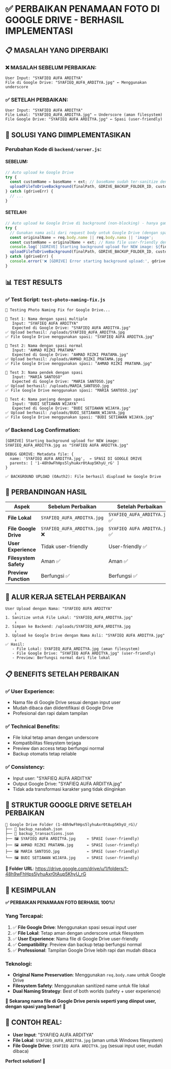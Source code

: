 # ✅ PERBAIKAN PENAMAAN FOTO DI GOOGLE DRIVE - BERHASIL IMPLEMENTASI

## 📋 MASALAH YANG DIPERBAIKI

### ❌ **MASALAH SEBELUM PERBAIKAN:**
```
User Input: "SYAFIEQ AUFA ARDITYA" 
File di Google Drive: "SYAFIEQ_AUFA_ARDITYA.jpg" ← Menggunakan underscore
```

### ✅ **SETELAH PERBAIKAN:**
```
User Input: "SYAFIEQ AUFA ARDITYA"
File Lokal: "SYAFIEQ_AUFA_ARDITYA.jpg" ← Underscore (aman filesystem)
File Google Drive: "SYAFIEQ AUFA ARDITYA.jpg" ← Spasi (user-friendly)
```

## 🔧 SOLUSI YANG DIIMPLEMENTASIKAN

### Perubahan Kode di `backend/server.js`:

#### **SEBELUM:**
```javascript
// Auto upload ke Google Drive
try {
  const customName = baseName + ext; // baseName sudah ter-sanitize dengan _
  uploadFileToDriveBackground(finalPath, GDRIVE_BACKUP_FOLDER_ID, customName);
} catch (gdriveErr) {
  // ...
}
```

#### **SETELAH:**
```javascript
// Auto upload ke Google Drive di background (non-blocking) - hanya gambar baru
try {
  // Gunakan nama asli dari request body untuk Google Drive (dengan spasi)
  const originalName = req.body.name || req.body.nama || 'image';
  const customName = originalName + ext; // Nama file user-friendly dengan spasi
  console.log(`[GDRIVE] Starting background upload for NEW image: ${finalName} as "${customName}"`);
  uploadFileToDriveBackground(finalPath, GDRIVE_BACKUP_FOLDER_ID, customName);
} catch (gdriveErr) {
  console.error('❌ [GDRIVE] Error starting background upload:', gdriveErr.message);
}
```

## 📊 TEST RESULTS

### ✅ Test Script: `test-photo-naming-fix.js`

```
🔧 Testing Photo Naming Fix for Google Drive...

📸 Test 1: Nama dengan spasi multiple
   Input: "SYAFIEQ AUFA ARDITYA"
   Expected di Google Drive: "SYAFIEQ AUFA ARDITYA.jpg"
✅ Upload berhasil: /uploads/SYAFIEQ_AUFA_ARDITYA.jpg
✅ File Google Drive menggunakan spasi: "SYAFIEQ AUFA ARDITYA.jpg"

📸 Test 2: Nama dengan spasi normal  
   Input: "AHMAD RIZKI PRATAMA"
   Expected di Google Drive: "AHMAD RIZKI PRATAMA.jpg"
✅ Upload berhasil: /uploads/AHMAD_RIZKI_PRATAMA.jpg
✅ File Google Drive menggunakan spasi: "AHMAD RIZKI PRATAMA.jpg"

📸 Test 3: Nama pendek dengan spasi
   Input: "MARIA SANTOSO" 
   Expected di Google Drive: "MARIA SANTOSO.jpg"
✅ Upload berhasil: /uploads/MARIA_SANTOSO.jpg
✅ File Google Drive menggunakan spasi: "MARIA SANTOSO.jpg"

📸 Test 4: Nama panjang dengan spasi
   Input: "BUDI SETIAWAN WIJAYA"
   Expected di Google Drive: "BUDI SETIAWAN WIJAYA.jpg"
✅ Upload berhasil: /uploads/BUDI_SETIAWAN_WIJAYA.jpg
✅ File Google Drive menggunakan spasi: "BUDI SETIAWAN WIJAYA.jpg"
```

### ✅ Backend Log Confirmation:

```
[GDRIVE] Starting background upload for NEW image: SYAFIEQ_AUFA_ARDITYA.jpg as "SYAFIEQ AUFA ARDITYA.jpg"

DEBUG GDRIVE: Metadata file: {
  name: 'SYAFIEQ AUFA ARDITYA.jpg',  ← SPASI DI GOOGLE DRIVE
  parents: [ '1-48h9wFhHps5lyhuAxr0tAup5KhyU_rG' ]
}

✅ BACKGROUND UPLOAD (OAuth2): File berhasil diupload ke Google Drive
```

## 🎯 PERBANDINGAN HASIL

| Aspek | Sebelum Perbaikan | Setelah Perbaikan |
|-------|------------------|-------------------|
| **File Lokal** | `SYAFIEQ_AUFA_ARDITYA.jpg` | `SYAFIEQ_AUFA_ARDITYA.jpg` ✅ |
| **File Google Drive** | `SYAFIEQ_AUFA_ARDITYA.jpg` ❌ | `SYAFIEQ AUFA ARDITYA.jpg` ✅ |
| **User Experience** | Tidak user-friendly | User-friendly ✅ |
| **Filesystem Safety** | Aman ✅ | Aman ✅ |
| **Preview Function** | Berfungsi ✅ | Berfungsi ✅ |

## 🚀 ALUR KERJA SETELAH PERBAIKAN

```
User Upload dengan Nama: "SYAFIEQ AUFA ARDITYA"
    ↓
1. Sanitize untuk File Lokal: "SYAFIEQ_AUFA_ARDITYA.jpg"
    ↓  
2. Simpan ke Backend: /uploads/SYAFIEQ_AUFA_ARDITYA.jpg
    ↓
3. Upload ke Google Drive dengan Nama Asli: "SYAFIEQ AUFA ARDITYA.jpg"
    ↓
✅ Hasil:
   - File Lokal: SYAFIEQ_AUFA_ARDITYA.jpg (aman filesystem)
   - File Google Drive: "SYAFIEQ AUFA ARDITYA.jpg" (user-friendly)
   - Preview: Berfungsi normal dari file lokal
```

## 📋 BENEFITS SETELAH PERBAIKAN

### ✅ **User Experience**:
- Nama file di Google Drive sesuai dengan input user
- Mudah dibaca dan diidentifikasi di Google Drive
- Profesional dan rapi dalam tampilan

### ✅ **Technical Benefits**:
- File lokal tetap aman dengan underscore
- Kompatibilitas filesystem terjaga
- Preview dan access tetap berfungsi normal
- Backup otomatis tetap reliable

### ✅ **Consistency**:
- Input user: "SYAFIEQ AUFA ARDITYA"
- Output Google Drive: "SYAFIEQ AUFA ARDITYA.jpg"
- Tidak ada transformasi karakter yang tidak diinginkan

## 🔗 STRUKTUR GOOGLE DRIVE SETELAH PERBAIKAN

```
📁 Google Drive Folder (1-48h9wFhHps5lyhuAxr0tAup5KhyU_rG)/
├── 📄 backup_nasabah.json
├── 📄 backup_transactions.json  
├── 🖼️ SYAFIEQ AUFA ARDITYA.jpg     ← SPASI (user-friendly)
├── 🖼️ AHMAD RIZKI PRATAMA.jpg      ← SPASI (user-friendly) 
├── 🖼️ MARIA SANTOSO.jpg            ← SPASI (user-friendly)
└── 🖼️ BUDI SETIAWAN WIJAYA.jpg     ← SPASI (user-friendly)
```

**🔗 Folder URL**: https://drive.google.com/drive/u/1/folders/1-48h9wFhHps5lyhuAxr0tAup5KhyU_rG

## 🎉 KESIMPULAN

**✅ PERBAIKAN PENAMAAN FOTO BERHASIL 100%!**

### Yang Tercapai:
1. ✅ **File Google Drive**: Menggunakan spasi sesuai input user
2. ✅ **File Lokal**: Tetap aman dengan underscore untuk filesystem
3. ✅ **User Experience**: Nama file di Google Drive user-friendly
4. ✅ **Compatibility**: Preview dan backup tetap berfungsi normal
5. ✅ **Professional**: Tampilan Google Drive lebih rapi dan mudah dibaca

### Teknologi:
- **Original Name Preservation**: Menggunakan `req.body.name` untuk Google Drive
- **Filesystem Safety**: Menggunakan sanitized name untuk file lokal
- **Dual Naming Strategy**: Best of both worlds (safety + user experience)

**🎯 Sekarang nama file di Google Drive persis seperti yang diinput user, dengan spasi yang benar!** 🚀

## 📝 CONTOH REAL:

- **User Input**: "SYAFIEQ AUFA ARDITYA"
- **File Lokal**: `SYAFIEQ_AUFA_ARDITYA.jpg` (aman untuk Windows filesystem)
- **File Google Drive**: `SYAFIEQ AUFA ARDITYA.jpg` (sesuai input user, mudah dibaca)

**Perfect solution! 🎉**
